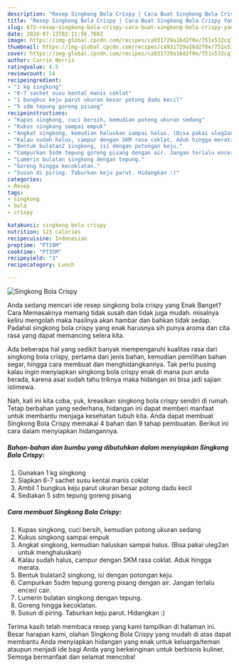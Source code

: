 ```yaml
---
description: "Resep Singkong Bola Crispy | Cara Buat Singkong Bola Crispy Yang Paling Enak"
title: "Resep Singkong Bola Crispy | Cara Buat Singkong Bola Crispy Yang Paling Enak"
slug: 672-resep-singkong-bola-crispy-cara-buat-singkong-bola-crispy-yang-paling-enak
date: 2020-07-13T02:11:56.760Z
image: https://img-global.cpcdn.com/recipes/ca931729a16d2f0e/751x532cq70/singkong-bola-crispy-foto-resep-utama.jpg
thumbnail: https://img-global.cpcdn.com/recipes/ca931729a16d2f0e/751x532cq70/singkong-bola-crispy-foto-resep-utama.jpg
cover: https://img-global.cpcdn.com/recipes/ca931729a16d2f0e/751x532cq70/singkong-bola-crispy-foto-resep-utama.jpg
author: Carrie Norris
ratingvalue: 4.5
reviewcount: 14
recipeingredient:
- "1 kg singkong"
- "6-7 sachet susu kental manis coklat"
- "1 bungkus keju parut ukuran besar potong dadu kecil"
- "5 sdm tepung goreng pisang"
recipeinstructions:
- "Kupas singkong, cuci bersih, kemudian potong ukuran sedang"
- "Kukus singkong sampai empuk"
- "Angkat singkong, kemudian haluskan sampai halus. (Bisa pakai uleg2an untuk menghaluskan)"
- "Kalau sudah halus, campur dengan SKM rasa coklat. Aduk hingga merata."
- "Bentuk bulatan2 singkong, isi dengan potongan keju."
- "Campurkan 5sdm tepung goreng pisang dengan air. Jangan terlalu encer/ cair."
- "Lumerin bulatan singkong dengan tepung."
- "Goreng hingga kecoklatan."
- "Susun di piring. Taburkan keju parut. Hidangkan :)"
categories:
- Resep
tags:
- singkong
- bola
- crispy

katakunci: singkong bola crispy 
nutrition: 123 calories
recipecuisine: Indonesian
preptime: "PT39M"
cooktime: "PT35M"
recipeyield: "3"
recipecategory: Lunch

---
```



![Singkong Bola Crispy](https://img-global.cpcdn.com/recipes/ca931729a16d2f0e/751x532cq70/singkong-bola-crispy-foto-resep-utama.jpg)

Anda sedang mencari ide resep singkong bola crispy yang Enak Banget? Cara Memasaknya memang tidak susah dan tidak juga mudah. misalnya keliru mengolah maka hasilnya akan hambar dan bahkan tidak sedap. Padahal singkong bola crispy yang enak harusnya sih punya aroma dan cita rasa yang dapat memancing selera kita.

Ada beberapa hal yang sedikit banyak mempengaruhi kualitas rasa dari singkong bola crispy, pertama dari jenis bahan, kemudian pemilihan bahan segar, hingga cara membuat dan menghidangkannya. Tak perlu pusing kalau ingin menyiapkan singkong bola crispy enak di mana pun anda berada, karena asal sudah tahu triknya maka hidangan ini bisa jadi sajian istimewa.




Nah, kali ini kita coba, yuk, kreasikan singkong bola crispy sendiri di rumah. Tetap berbahan yang sederhana, hidangan ini dapat memberi manfaat untuk membantu menjaga kesehatan tubuh kita. Anda dapat membuat Singkong Bola Crispy memakai 4 bahan dan 9 tahap pembuatan. Berikut ini cara dalam menyiapkan hidangannya.

<!--inarticleads1-->

##### Bahan-bahan dan bumbu yang dibutuhkan dalam menyiapkan Singkong Bola Crispy:

1. Gunakan 1 kg singkong
1. Siapkan 6-7 sachet susu kental manis coklat
1. Ambil 1 bungkus keju parut ukuran besar potong dadu kecil
1. Sediakan 5 sdm tepung goreng pisang




<!--inarticleads2-->

##### Cara membuat Singkong Bola Crispy:

1. Kupas singkong, cuci bersih, kemudian potong ukuran sedang
1. Kukus singkong sampai empuk
1. Angkat singkong, kemudian haluskan sampai halus. (Bisa pakai uleg2an untuk menghaluskan)
1. Kalau sudah halus, campur dengan SKM rasa coklat. Aduk hingga merata.
1. Bentuk bulatan2 singkong, isi dengan potongan keju.
1. Campurkan 5sdm tepung goreng pisang dengan air. Jangan terlalu encer/ cair.
1. Lumerin bulatan singkong dengan tepung.
1. Goreng hingga kecoklatan.
1. Susun di piring. Taburkan keju parut. Hidangkan :)




Terima kasih telah membaca resep yang kami tampilkan di halaman ini. Besar harapan kami, olahan Singkong Bola Crispy yang mudah di atas dapat membantu Anda menyiapkan hidangan yang enak untuk keluarga/teman ataupun menjadi ide bagi Anda yang berkeinginan untuk berbisnis kuliner. Semoga bermanfaat dan selamat mencoba!
